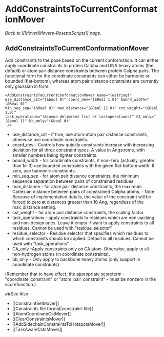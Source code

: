 # AddConstraintsToCurrentConformationMover
*Back to [[Mover|Movers-RosettaScripts]] page.*
## AddConstraintsToCurrentConformationMover

Add constraints to the pose based on the current conformation. It can either apply coordinate constraints to protein Calpha and DNA heavy atoms (the default) or atom pair distance constraints between protein Calpha pairs. The functional form for the coordinate constraints can either be harmonic or bounded (flat-bottom), whereas atom pair distance constraints are currently only gaussian in form.

    <AddConstraintsToCurrentConformationMover name="(&string)" 
    use_distance_cst="(&bool 0)" coord_dev="($Real 1.0)" bound_width="(&Real 0)" 
    min_seq_sep="(&Real 8)" max_distance="(&Real 12.0)" cst_weight="(&Real 1.0)" 
    task_operations="(&comma-delimited list of taskoperations)" CA_only="(&bool 1)" bb_only="(&bool 0)"
     />

-   use\_distance\_cst - if true, use atom-atom pair distance constraints, otherwise use coordinate constraints.
-   coord\_dev - Controls how quickly constraints increase with increasing deviation for all three constraint types. A value in Angstroms, with smaller numbers being tighter constraints.
-   bound\_width - for coordinate constraints, if non-zero (actually, greater than 1e-3) use bounded constraints with the given flat-bottom width. If zero, use harmonic constraints.
-   min\_seq\_sep - for atom pair distance constraints, the minimum sequence separation between pairs of constrained residues.
-   max\_distance - for atom pair distance constraints, the maximum Cartesian distance between pairs of constrained Calpha atoms. - Note: Because of implementation details, the value of the constraint will be forced to zero at distances greater than 10 Ang, regardless of the max\_distance setting.
-   cst\_weight - for atom pair distance constraints, the scaling factor
-   task\_operations - apply constraints to residues which are non-packing and non-design ones. Leave it empty if want to apply constraints to all residues.  Cannot be used with "residue\_selector"
-  residue\_selector - Residue selector that specifies which residues to which constraints should be applied.  Default is all residues. Cannot be used with "task\_operations"
-   CA\_only -Apply constraints only on CA atom. Otherwise, apply to all non-hydrogen atoms (in coordinate constraints).
-   bb\_only - Only apply to backbone heavy atoms (only support in coordinate constraints)

(Remember that to have effect, the appropriate scoreterm - "coordinate\_constraint" or "atom\_pair\_constraint" - must be nonzero in the scorefunction.)


##See Also

* [[ConstraintSetMover]]
* [[Constraints file format|constraint-file]]
* [[AtomCoordinateCstMover]]
* [[ClearConstraintsMover]]
* [[AddSidechainConstraintsToHotspotsMover]]
* [[TaskAwareCstsMover]]
